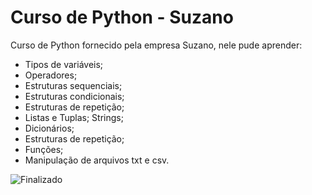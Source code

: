 # Curso de Python - Suzano

Curso de Python fornecido pela empresa Suzano, nele pude aprender:

- Tipos de variáveis;
- Operadores;
- Estruturas sequenciais;
- Estruturas condicionais;
- Estruturas de repetição;
- Listas e Tuplas; Strings;
- Dicionários;
- Estruturas de repetição;
- Funções;
- Manipulação de arquivos txt e csv.

![Finalizado](http://img.shields.io/static/v1?label=STATUS&message=FINALIZADO&color=GREEN&style=for-the-badge)
